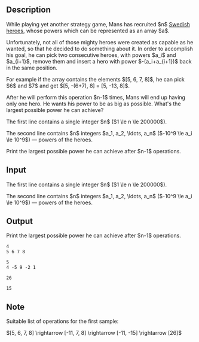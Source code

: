 ## Description

<div><p>While playing yet another strategy game, Mans has recruited $n$ <a href="https://www.youtube.com/watch?v=5sGOwFVUU0I">Swedish heroes</a>, whose powers which can be represented as an array $a$.</p><p>Unfortunately, not all of those mighty heroes were created as capable as he wanted, so that he decided to do something about it. In order to accomplish his goal, he can pick two consecutive heroes, with powers $a_i$ and $a_{i+1}$, remove them and insert a hero with power $-(a_i+a_{i+1})$ back in the same position. </p><p>For example if the array contains the elements $[5, 6, 7, 8]$, he can pick $6$ and $7$ and get $[5, -(6+7), 8] = [5, -13, 8]$.</p><p>After he will perform this operation $n-1$ times, Mans will end up having only one hero. He wants his power to be as big as possible. What's the largest possible power he can achieve?</p></div><div class="input-specification"><p>The first line contains a single integer $n$ ($1 \le n \le 200000$).</p><p>The second line contains $n$ integers $a_1, a_2, \ldots, a_n$ ($-10^9 \le a_i \le 10^9$)&nbsp;— powers of the heroes.</p></div><div class="output-specification"><p>Print the largest possible power he can achieve after $n-1$ operations.</p></div>

## Input

<p>The first line contains a single integer $n$ ($1 \le n \le 200000$).</p><p>The second line contains $n$ integers $a_1, a_2, \ldots, a_n$ ($-10^9 \le a_i \le 10^9$)&nbsp;— powers of the heroes.</p>

## Output

<p>Print the largest possible power he can achieve after $n-1$ operations.</p>





```input1
4
5 6 7 8
```




```input2
5
4 -5 9 -2 1
```




```output1
26
```




```output2
15
```



## Note

<p>Suitable list of operations for the first sample:</p><p>$[5, 6, 7, 8] \rightarrow [-11, 7, 8] \rightarrow [-11, -15] \rightarrow [26]$</p>
